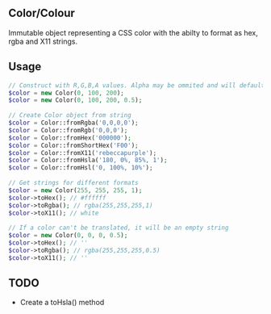 ## Color/Colour

Immutable object representing a CSS color with the abilty to format as hex, rgba and X11 strings.

## Usage
```php
// Construct with R,G,B,A values. Alpha may be ommited and will default to 1
$color = new Color(0, 100, 200);
$color = new Color(0, 100, 200, 0.5);
  
// Create Color object from string
$color = Color::fromRgba('0,0,0,0');
$color = Color::fromRgb('0,0,0');
$color = Color::fromHex('000000');
$color = Color::fromShortHex('F00');
$color = Color::fromX11('rebeccapurple');
$color = Color::fromHsla('180, 0%, 85%, 1');
$color = Color::fromHsl('0, 100%, 10%');
  
// Get strings for different formats
$color = new Color(255, 255, 255, 1);
$color->toHex(); // #ffffff
$color->toRgba(); // rgba(255,255,255,1)
$color->toX11(); // white
  
// If a color can't be translated, it will be an empty string
$color = new Color(0, 0, 0, 0.5);
$color->toHex(); // ''
$color->toRgba(); // rgba(255,255,255,0.5)
$color->toX11(); // ''
```

## TODO
* Create a toHsla() method
